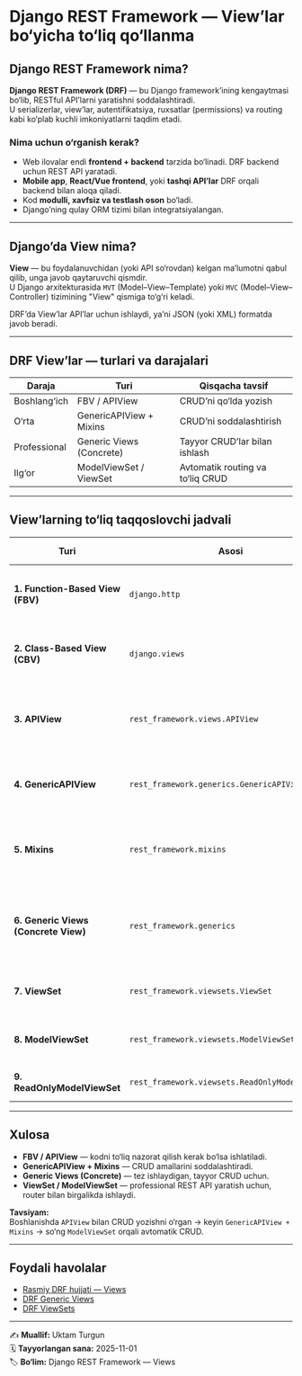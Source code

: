 # Django REST Framework — View’lar bo‘yicha to‘liq qo‘llanma

## Django REST Framework nima?

**Django REST Framework (DRF)** — bu Django framework’ining kengaytmasi bo‘lib, RESTful API’larni yaratishni soddalashtiradi.  
U serializerlar, view’lar, autentifikatsiya, ruxsatlar (permissions) va routing kabi ko‘plab kuchli imkoniyatlarni taqdim etadi.

### Nima uchun o‘rganish kerak?
- Web ilovalar endi **frontend + backend** tarzida bo‘linadi. DRF backend uchun REST API yaratadi.  
- **Mobile app**, **React/Vue frontend**, yoki **tashqi API’lar** DRF orqali backend bilan aloqa qiladi.  
- Kod **modulli, xavfsiz va testlash oson** bo‘ladi.  
- Django’ning qulay ORM tizimi bilan integratsiyalangan.

---

## Django’da View nima?

**View** — bu foydalanuvchidan (yoki API so‘rovdan) kelgan ma’lumotni qabul qilib, unga javob qaytaruvchi qismdir.  
U Django arxitekturasida `MVT` (Model–View–Template) yoki `MVC` (Model–View–Controller) tizimining "View" qismiga to‘g‘ri keladi.

DRF’da View’lar API’lar uchun ishlaydi, ya’ni JSON (yoki XML) formatda javob beradi.

---

## DRF View’lar — turlari va darajalari

| **Daraja** | **Turi** | **Qisqacha tavsif** |
|-------------|-----------|----------------------|
| Boshlang‘ich | FBV / APIView | CRUD’ni qo‘lda yozish |
| O‘rta | GenericAPIView + Mixins | CRUD’ni soddalashtirish |
| Professional | Generic Views (Concrete) | Tayyor CRUD’lar bilan ishlash |
| Ilg‘or | ModelViewSet / ViewSet | Avtomatik routing va to‘liq CRUD |

---

## View’larning to‘liq taqqoslovchi jadvali

| **Turi**                             | **Asosi**                                      | **Tavsif (nima qiladi)**                                                                                                    | **Afzalliklari**                                                       | **Kamchiliklari**                                        | **Qachon ishlatish kerak**                             | **Misol**                                             |
| ------------------------------------ | ---------------------------------------------- | --------------------------------------------------------------------------------------------------------------------------- | ---------------------------------------------------------------------- | -------------------------------------------------------- | ------------------------------------------------------ | ----------------------------------------------------- |
| **1. Function-Based View (FBV)**     | `django.http`                                  | Oddiy funksiya orqali view yoziladi, `request.method` orqali GET, POST, PUT, DELETE ajratiladi.                             | Soddaligi, tushunarli logika                                           | Katta loyihada kod ko‘payadi, qayta ishlatish qiyin      | Kichik loyihalar, o‘rganish bosqichi                   | `def book_list(request): ...`                         |
| **2. Class-Based View (CBV)**        | `django.views`                                 | View sinf ko‘rinishida yoziladi, metodlar orqali (get, post, put, delete) amallar belgilanadi.                              | Kod qayta ishlatiladi, aniq tuzilma                                    | Boshlang‘ichlar uchun murakkabroq                        | Django o‘zining web qismi uchun                        | `class BookView(View): def get(self, request): ...`   |
| **3. APIView**                       | `rest_framework.views.APIView`                 | CBV’ning REST versiyasi. Har bir HTTP metod uchun metod yoziladi (`get`, `post`, `put`, `delete`)                           | So‘rov va javoblar DRF Response bilan ishlaydi, serializer qo‘llanadi  | CRUD’ni qo‘lda yozish kerak                              | REST API boshlang‘ich loyihalar uchun                  | `class BookApiView(APIView): ...`                     |
| **4. GenericAPIView**                | `rest_framework.generics.GenericAPIView`       | APIView’dan voris olgan, qo‘shimcha qulayliklar (queryset, serializer_class, lookup_field) bor                              | DRY tamoyili (kodni qayta ishlatmaslik), serializer bilan integratsiya | CRUD metodlar hali yo‘q — Mixins bilan birga ishlatiladi | Mixins bilan CRUD qilish uchun                         | `class BookGenericView(GenericAPIView): ...`          |
| **5. Mixins**                        | `rest_framework.mixins`                        | CRUD amallarini alohida sinflar sifatida taqdim etadi (`ListModelMixin`, `CreateModelMixin` va h.k.)                        | Qayta ishlatish oson, DRY                                              | Alohida ishlatib bo‘lmaydi — GenericAPIView bilan kerak  | CRUD metodlarini qo‘lda emas, avtomatik qo‘shish uchun | `class BookView(GenericAPIView, ListModelMixin): ...` |
| **6. Generic Views (Concrete View)** | `rest_framework.generics`                      | Mixins va GenericAPIView birlashtirilgan holda tayyor CRUD view’lar (`ListCreateAPIView`, `RetrieveUpdateAPIView`, va h.k.) | CRUD amallari avtomatik, minimal kod                                   | Moslashuvchanligi cheklangan                             | CRUD endpointlar uchun — tez prototiplash              | `class BookListCreateView(ListCreateAPIView): ...`    |
| **7. ViewSet**                       | `rest_framework.viewsets.ViewSet`              | APIView’ga o‘xshaydi, lekin router orqali URL avtomatik generatsiya qiladi                                                  | URL yozishni kamaytiradi, soddalashtiradi                              | Ba’zida ortiqcha moslashuvchanlik                        | O‘rta darajadagi REST API loyihalar uchun              | `class BookViewSet(ViewSet): ...`                     |
| **8. ModelViewSet**                  | `rest_framework.viewsets.ModelViewSet`         | Generic Views + ViewSet birlashmasi — to‘liq CRUD avtomatik                                                                 | CRUD, routing, serializer — hammasi bitta joyda                        | Juda yirik loyihada ba’zida noqulay                      | Tez API yaratish, CRUD’ni to‘liq avtomatlashtirish     | `class BookViewSet(ModelViewSet): ...`                |
| **9. ReadOnlyModelViewSet**          | `rest_framework.viewsets.ReadOnlyModelViewSet` | Faqat `list` va `retrieve` (ya’ni o‘qish) imkonini beradi                                                                   | Faqat o‘qish uchun ideal                                               | CRUD kerak bo‘lsa ishlamaydi                             | Faqat “GET” API’lar uchun                              | `class BookViewSet(ReadOnlyModelViewSet): ...`        |

---

## Xulosa

- **FBV / APIView** — kodni to‘liq nazorat qilish kerak bo‘lsa ishlatiladi.  
- **GenericAPIView + Mixins** — CRUD amallarini soddalashtiradi.  
- **Generic Views (Concrete)** — tez ishlaydigan, tayyor CRUD uchun.  
- **ViewSet / ModelViewSet** — professional REST API yaratish uchun, router bilan birgalikda ishlaydi.  

**Tavsiyam:**  
Boshlanishda `APIView` bilan CRUD yozishni o‘rgan → keyin `GenericAPIView + Mixins` → so‘ng `ModelViewSet` orqali avtomatik CRUD.

---

## Foydali havolalar
-  [Rasmiy DRF hujjati — Views](https://www.django-rest-framework.org/api-guide/views/)
-  [DRF Generic Views](https://www.django-rest-framework.org/api-guide/generic-views/)
-  [DRF ViewSets](https://www.django-rest-framework.org/api-guide/viewsets/)

---

✍️ **Muallif:** Uktam Turgun  
🗓 **Tayyorlangan sana:** 2025-11-01  
🏷 **Bo‘lim:** Django REST Framework — Views
